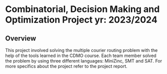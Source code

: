 # Combinatorial, Decision Making and Optimization Project yr: 2023/2024

## Overview
This project involved solving the multiple courier routing problem with the help of the tools learned in the CDMO course. Each team member solved the problem by using three different languages: MiniZinc, SMT and SAT. 
For more specifics about the project refer to the project report. 
